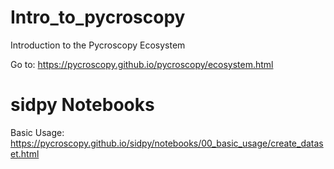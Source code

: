 # Intro_to_pycroscopy
Introduction to the Pycroscopy Ecosystem

Go to: https://pycroscopy.github.io/pycroscopy/ecosystem.html

# sidpy Notebooks
Basic Usage: https://pycroscopy.github.io/sidpy/notebooks/00_basic_usage/create_dataset.html
